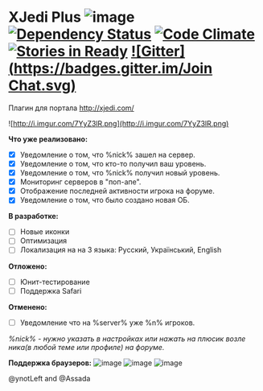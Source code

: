 XJedi Plus ![image](http://ci.assada.me/job/XJedi-Plus/badge/icon) [![Dependency Status](https://gemnasium.com/Assada/XJedi-Plus.svg)](https://gemnasium.com/Assada/XJedi-Plus) [![Code Climate](https://codeclimate.com/github/Assada/XJedi-Plus/badges/gpa.svg)](https://codeclimate.com/github/Assada/XJedi-Plus) [![Stories in Ready](https://badge.waffle.io/Assada/XJedi-Plus.svg?label=ready&title=Ready)](http://waffle.io/Assada/XJedi-Plus) [![Gitter](https://badges.gitter.im/Join Chat.svg)](https://gitter.im/Assada/XJedi-Plus?utm_source=badge&utm_medium=badge&utm_campaign=pr-badge)
==============
 
Плагин для портала http://xjedi.com/

![http://i.imgur.com/7YyZ3lR.png](http://i.imgur.com/7YyZ3lR.png)

**Что уже реализовано:**
- [x]  Уведомление о том, что %nick% зашел на сервер.
- [x] Уведомление о том, что кто-то получил ваш уровень.
- [x] Уведомление о том, что %nick% получил новый уровень.
- [x] Мониторинг серверов в "поп-апе".
- [x]  Отображение последней активности игрока на форуме.
- [x] Уведомление о том, что было создано новая ОБ.

**В разработке:**
- [ ] Новые иконки
- [ ] Оптимизация
- [ ] Локализация на на 3 языка: Русский, Український, English

**Отложено:**
- [ ] Юнит-тестирование
- [ ] Поддержка Safari

**Отменено:**
- [ ] Уведомление что на %server% уже %n% игроков.

*%nick% - нужно указать в настройках или нажать на плюсик возле ника(в любой теме или профиле) на форуме.*

**Поддержка браузеров:**
![image](https://cloud.githubusercontent.com/assets/1472664/5331302/9ace67ca-7e2d-11e4-9da1-60d251784328.png) ![image](https://cloud.githubusercontent.com/assets/1472664/5331304/adc4d4cc-7e2d-11e4-832f-2a94669880b3.png) ![image](https://cloud.githubusercontent.com/assets/1472664/5331311/21162228-7e2e-11e4-8742-fd3888aa7484.png)

@ynotLeft and @Assada
